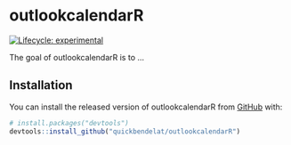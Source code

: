 
<!-- README.md is generated from README.Rmd. Please edit that file -->

# outlookcalendarR

<!-- badges: start -->

[![Lifecycle:
experimental](https://img.shields.io/badge/lifecycle-experimental-orange.svg)](https://www.tidyverse.org/lifecycle/#experimental)
<!-- badges: end -->

The goal of outlookcalendarR is to …

## Installation

You can install the released version of outlookcalendarR from
[GitHub](https://github.com/) with:

``` r
# install.packages("devtools")
devtools::install_github("quickbendelat/outlookcalendarR")
```
